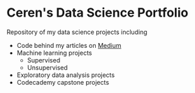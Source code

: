 # Ceren's Data Science Portfolio
Repository of my data science projects including

- Code behind my articles on [Medium](https://medium.com/@cereniyim)
- Machine learning projects
  - Supervised
  - Unsupervised
- Exploratory data analysis projects
- Codecademy capstone projects


